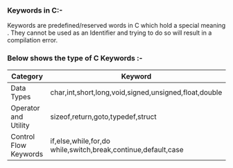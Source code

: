 ### Keywords in C:-
Keywords are predefined/reserved words in C which hold a special
meaning . They cannot be used as an Identifier and trying to do so
will result in a compilation error.

### Below shows the type of C Keywords :-
|Category|Keyword|
|--------|-------|
|Data Types|char,int,short,long,void,signed,unsigned,float,double|
|Operator and Utility|sizeof,return,goto,typedef,struct|
|Control Flow Keywords|if,else,while,for,do while,switch,break,continue,default,case|
